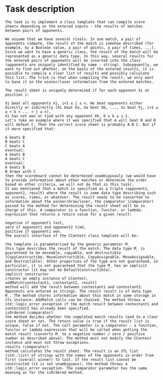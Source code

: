 # Task description
    The task is to implement a class template that can compile score sheets depending on the entered inputs - the results of matches between pairs of opponents.

    We assume that we have several rivals. In one match, a pair of opponents compete, the result of the match is somehow described (for example, by a Boolean value, a pair of points, a pair of times, ...). Since we want to have a generic class, the result of the match will be represented as a generic data type. In this way, several results for the entered pairs of opponents will be inserted into the class (opponents are uniquely identified by name - string). Subsequently, we want to find out whether, on the basis of the entered results, it is possible to compile a clear list of results and possibly calculate this list. The trick is that when compiling the result, we only want to base it on the winner/loser information from the entered matches.

    The result sheet is uniquely determined if for each opponent Xi at position i:

    Xi beat all opponents Xj, i+1 ≤ j ≤ n. He beat opponents either directly or indirectly (Xi beat Xa, Xa beat Xb, ..., Xz beat Xj, i+1 ≤ a < b < ... < j ≤ n),
    Xi has not won or tied with any opponent Xk, 0 ≤ k ≤ i-1.
    Let's take an example where it was specified that A will beat B and B will defeat C. Then the correct score sheet is probably A B C. But if it were specified that:

    A beats B
    B beats C
    C beats A
    eventual:
    A beats B
    A beats C
    eventual:
    A beats B
    B draws with C
    then the scoreboard cannot be determined unambiguously (we would have to provide information about other matches or determine the order based on other criteria, we will not do that in this task).
    It was mentioned that a match is specified as a triple (opponent1, opponent2, result) where the result is some data type describing such as scores, times, or whatever. The result needs to be converted to information about the winner/draw/loser, the comparator (comparator) passed to the method for determining the result sheet will be in charge of this. A comparator is a function, functor, or lambda-expression that returns a return value for a given result:

    negative if opponent1 lost,
    zero if opponent1 and opponent2 tied,
    positive if opponent1 won.
    The overall interface of the CContest class template will be:

    the template is parameterized by the generic parameter M_
    this type describes the result of the match. The data type M_ is guaranteed to be moveable, copyable, and destructible (CopyConstructibe, MoveConstructible, CopyAssignable, MoveAssignable, and Destructible). Other properties of the type are not guaranteed, in particular, it is not guaranteed that the type M_ has an implicit constructor (it may not be DefaultConstructible).
    implicit constructor
    creates an empty instance of CContest,
    addMatch(contestant1, contestant2, result)
    method will add the result between contestant1 and contestant2. Opponents are entered as strings. The result result is of data type M_. The method stores information about this match in some storage in its instance. AddMatch calls can be chained. The method throws a std::logic_error exception if the match result between contestant1 and contestant2 has already been specified.
    isOrdered (comparator)
    the method decides whether the completed match results lead to a clear score sheet or not. The return value is true if the result list is unique, false if not. The call parameter is a comparator - a function, functor or lambda expression that will be called when getting the match result (converts M_ to a negative number / zero / positive number as described above). The method must not modify the CContest instance and must not throw exceptions.
    results (comparator)
    method calculates the result sheet. The result is an STL list (std::list) of strings with the names of the opponents in order from first (overall winner) to last. If the result list cannot be constructed (it is not unambiguous), the method throws a std::logic_error exception. The comparator parameter has the same meaning as for the isOrdered method.